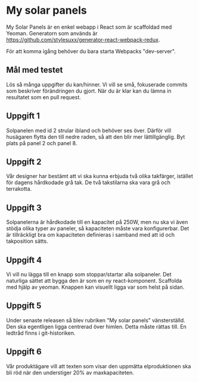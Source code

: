 # My solar panels

My Solar Panels är en enkel webapp i React som är scaffoldad med Yeoman. Generatorn som används är https://github.com/stylesuxx/generator-react-webpack-redux.

För att komma igång behöver du bara starta Webpacks "dev-server".

## Mål med testet
Lös så många uppgifter du kan/hinner. Vi vill se små, fokuserade commits som beskriver förändringen du gjort. När du är klar kan du lämna in resultatet som en pull request.

## Uppgift 1
Solpanelen med id 2 strular ibland och behöver ses över. Därför vill husägaren flytta den till nedre raden, så att den blir mer lättillgänglig. Byt plats på panel 2 och panel 8.

## Uppgift 2
Vår designer har bestämt att vi ska kunna erbjuda två olika takfärger, istället för dagens hårdkodade grå tak. De två takstilarna ska vara grå och terrakotta.

## Uppgift 3
Solpanelerna är hårdkodade till en kapacitet på 250W, men nu ska vi även stödja olika typer av paneler, så kapaciteten måste vara konfigurerbar. Det är tillräckligt bra om kapaciteten definieras i samband med att id och takposition sätts.

## Uppgift 4
Vi vill nu lägga till en knapp som stoppar/startar alla solpaneler. Det naturliga sättet att bygga den är som en ny react-komponent. Scaffolda med hjälp av yeoman. Knappen kan visuellt ligga var som helst på sidan.

## Uppgift 5
Under senaste releasen så blev rubriken "My solar panels" vänsterställd. Den ska egentligen ligga centrerad över himlen. Detta måste rättas till. En ledtråd finns i git-historiken.

## Uppgift 6
Vår produktägare vill att texten som visar den uppmätta elproduktionen ska bli röd när den understiger 20% av maxkapaciteten.